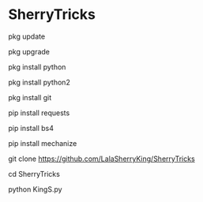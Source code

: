 # SherryTricks

pkg update

pkg upgrade

pkg install python

pkg install python2

pkg install git

pip install requests

pip install bs4

pip install mechanize



git clone https://github.com/LalaSherryKing/SherryTricks


cd SherryTricks

python KingS.py
